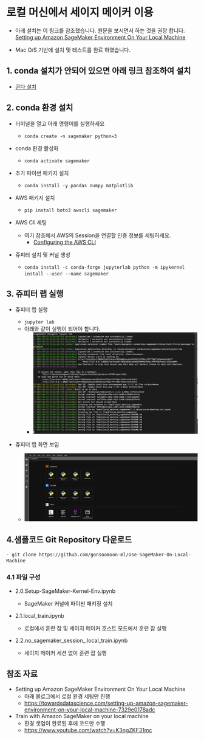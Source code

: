 # 로컬 머신에서 세이지 메이커 이용 
- 아래 설치는 이 링크를 참조했습니다. 원문을 보시면서 하는 것을 권장 합니다. [Setting up Amazon SageMaker Environment On Your Local Machine](https://towardsdatascience.com/setting-up-amazon-sagemaker-environment-on-your-local-machine-7329e0178adc) 


- Mac O/S 기반에 설치 및 테스트를 완료 하였습니다.


## 1. conda 설치가 안되어 있으면 아래 링크 참조하여 설치
    
- [콘다 설치](https://docs.conda.io/projects/conda/en/latest/user-guide/install/index.html)
    
    
## 2. conda 환경 설치

- 터미널을 열고 아래 명령어를 실행하세요
    - `conda create -n sagemaker python=3`


- conda 환경 활성화
    - `conda activate sagemaker`


- 추가 파이썬 패키지 설치
    - `conda install -y pandas numpy matplotlib`
    
    
- AWS 패키지 설치
    - `pip install boto3 awscli sagemaker`
    
    
- AWS Cli 세팅
    - 여기 참조해서 AWS의 Session을 연결할 인증 정보를 세팅하세요. 
        - [Configuring the AWS CLI](https://docs.aws.amazon.com/cli/latest/userguide/cli-chap-configure.html)


- 쥬피터 설치 및 커널 생성
    - `conda install -c conda-forge jupyterlab
python -m ipykernel install --user --name sagemaker`


## 3. 쥬피터 랩 실행

- 쥬피터 랩 실행
    - `jupyter lab`
    - 아래와 같이 실행이 되어야 합니다.
        - ![exec-jupyter.png](img/exec-jupyter.png)

    
- 쥬피터 랩 화면 보임
    - ![jupyter_lab_ui.png](img/jupyter_lab_ui.png)
    
    
## 4.샘플코드 Git Repository 다운로드

    - git clone https://github.com/gonsoomoon-ml/Use-SageMaker-On-Local-Machine
    
    
### 4.1 파일 구성
- 2.0.Setup-SageMaker-Kernel-Env.ipynb
    - SageMaker 커널에 파이썬 패키징 설치
    
    
- 2.1.local_train.ipynb
    - 로컬에서 훈련 잡 및 세이지 메이커 호스트 모드에서 훈련 잡 실행
    
- 2.2.no_sagemaker_session_.local_train.ipynb
    - 세이지 메이커 세션 없이 훈련 잡 실행
    
    
## 참조 자료
- Setting up Amazon SageMaker Environment On Your Local Machine
    - 아래 블로그에서 로컬 환경 세팅만 진행
    - https://towardsdatascience.com/setting-up-amazon-sagemaker-environment-on-your-local-machine-7329e0178adc
- Train with Amazon SageMaker on your local machine
    - 환경 셋업이 완료된 후에 코드만 수행
    - https://www.youtube.com/watch?v=K3ngZKF31mc    